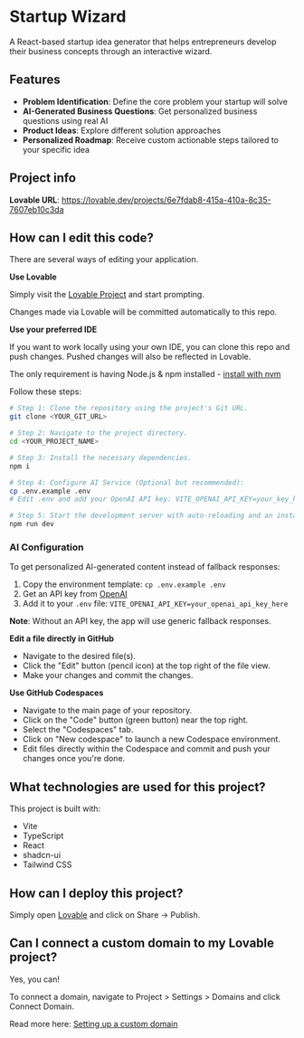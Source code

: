 # Startup Wizard

A React-based startup idea generator that helps entrepreneurs develop their business concepts through an interactive wizard.

## Features

- **Problem Identification**: Define the core problem your startup will solve
- **AI-Generated Business Questions**: Get personalized business questions using real AI
- **Product Ideas**: Explore different solution approaches
- **Personalized Roadmap**: Receive custom actionable steps tailored to your specific idea

## Project info

**Lovable URL**: https://lovable.dev/projects/6e7fdab8-415a-410a-8c35-7607eb10c3da

## How can I edit this code?

There are several ways of editing your application.

**Use Lovable**

Simply visit the [Lovable Project](https://lovable.dev/projects/6e7fdab8-415a-410a-8c35-7607eb10c3da) and start prompting.

Changes made via Lovable will be committed automatically to this repo.

**Use your preferred IDE**

If you want to work locally using your own IDE, you can clone this repo and push changes. Pushed changes will also be reflected in Lovable.

The only requirement is having Node.js & npm installed - [install with nvm](https://github.com/nvm-sh/nvm#installing-and-updating)

Follow these steps:

```sh
# Step 1: Clone the repository using the project's Git URL.
git clone <YOUR_GIT_URL>

# Step 2: Navigate to the project directory.
cd <YOUR_PROJECT_NAME>

# Step 3: Install the necessary dependencies.
npm i

# Step 4: Configure AI Service (Optional but recommended):
cp .env.example .env
# Edit .env and add your OpenAI API key: VITE_OPENAI_API_KEY=your_key_here

# Step 5: Start the development server with auto-reloading and an instant preview.
npm run dev
```

### AI Configuration

To get personalized AI-generated content instead of fallback responses:

1. Copy the environment template: `cp .env.example .env`
2. Get an API key from [OpenAI](https://platform.openai.com/api-keys)
3. Add it to your `.env` file: `VITE_OPENAI_API_KEY=your_openai_api_key_here`

**Note**: Without an API key, the app will use generic fallback responses.

**Edit a file directly in GitHub**

- Navigate to the desired file(s).
- Click the "Edit" button (pencil icon) at the top right of the file view.
- Make your changes and commit the changes.

**Use GitHub Codespaces**

- Navigate to the main page of your repository.
- Click on the "Code" button (green button) near the top right.
- Select the "Codespaces" tab.
- Click on "New codespace" to launch a new Codespace environment.
- Edit files directly within the Codespace and commit and push your changes once you're done.

## What technologies are used for this project?

This project is built with:

- Vite
- TypeScript
- React
- shadcn-ui
- Tailwind CSS

## How can I deploy this project?

Simply open [Lovable](https://lovable.dev/projects/6e7fdab8-415a-410a-8c35-7607eb10c3da) and click on Share -> Publish.

## Can I connect a custom domain to my Lovable project?

Yes, you can!

To connect a domain, navigate to Project > Settings > Domains and click Connect Domain.

Read more here: [Setting up a custom domain](https://docs.lovable.dev/features/custom-domain#custom-domain)
